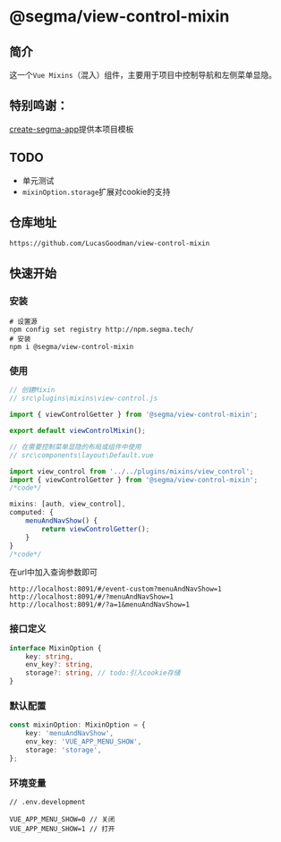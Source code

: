 # @segma/view-control-mixin
## 简介
这一个`Vue Mixins`（混入）组件，主要用于项目中控制导航和左侧菜单显隐。

## 特别鸣谢：
[create-segma-app](https://github.com/RanSatious/create-segma-app)提供本项目模板

## TODO
- 单元测试
- `mixinOption.storage`扩展对cookie的支持

## 仓库地址
```text
https://github.com/LucasGoodman/view-control-mixin
```

## 快速开始

### 安装
```shell script
# 设置源
npm config set registry http://npm.segma.tech/
# 安装
npm i @segma/view-control-mixin
```

### 使用
```javascript
// 创建Mixin
// src\plugins\mixins\view-control.js

import { viewControlGetter } from '@segma/view-control-mixin';

export default viewControlMixin();
```

```javascript
// 在需要控制菜单显隐的布局或组件中使用
// src\components\layout\Default.vue

import view_control from '../../plugins/mixins/view_control';
import { viewControlGetter } from '@segma/view-control-mixin';
/*code*/

mixins: [auth, view_control],
computed: {
    menuAndNavShow() {
        return viewControlGetter();
    }
}
/*code*/
```

在url中加入查询参数即可
```text
http://localhost:8091/#/event-custom?menuAndNavShow=1
http://localhost:8091/#/?menuAndNavShow=1
http://localhost:8091/#/?a=1&menuAndNavShow=1
```

### 接口定义
```typescript
interface MixinOption {
    key: string,
    env_key?: string,
    storage?: string, // todo:引入cookie存储
}
```

### 默认配置
```typescript
const mixinOption: MixinOption = {
    key: 'menuAndNavShow',
    env_key: 'VUE_APP_MENU_SHOW',
    storage: 'storage',
};
```

### 环境变量
```text
// .env.development

VUE_APP_MENU_SHOW=0 // 关闭
VUE_APP_MENU_SHOW=1 // 打开
```
